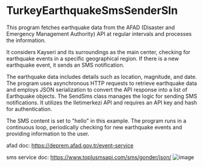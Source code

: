# TurkeyEarthquakeSmsSenderSln

 
This program fetches earthquake data from the AFAD (Disaster and Emergency Management Authority) API at regular intervals and processes the information. 

It considers Kayseri and its surroundings as the main center, checking for earthquake events in a specific geographical region. If there is a new earthquake event, it sends an SMS notification.

The earthquake data includes details such as location, magnitude, and date. The program uses asynchronous HTTP requests to retrieve earthquake data and employs JSON serialization to convert the API response into a list of Earthquake objects. The SendSms class manages the logic for sending SMS notifications. It utilizes the Iletimerkezi API and requires an API key and hash for authentication. 

The SMS content is set to "hello" in this example. The program runs in a continuous loop, periodically checking for new earthquake events and providing information to the user.








afad doc: 
https://deprem.afad.gov.tr/event-service

sms service doc: https://www.toplusmsapi.com/sms/gonder/json/
![image](https://github.com/ibrahimacar220/TurkeyEarthquakeSmsSenderSln/assets/91982157/fb67386a-18d8-458c-a684-f798c88de717)


